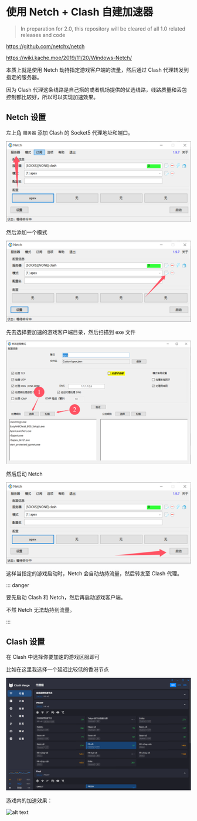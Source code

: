 
# 使用 Netch + Clash 自建加速器

>In preparation for 2.0, this repository will be cleared of all 1.0 related releases and code

https://github.com/netchx/netch


https://wiki.kache.moe/2019/11/20/Windows-Netch/


本质上就是使用 Netch 劫持指定游戏客户端的流量，然后通过 Clash 代理转发到指定的服务器。

因为 Clash 代理这条线路是自己搭的或者机场提供的优选线路，线路质量和丢包控制都比较好，所以可以实现加速效果。

## Netch 设置

左上角 `服务器` 添加 Clash 的 Socket5 代理地址和端口。

![alt text](assets/netch/image.png)


然后添加一个模式

![alt text](assets/netch/image-1.png)

先去选择要加速的游戏客户端目录，然后扫描到 exe 文件

![alt text](assets/netch/image-2.png)

然后启动 Netch

![alt text](assets/netch/image-3.png)

这样当指定的游戏启动时，Netch 会自动劫持流量，然后转发至 Clash 代理。

::: danger

要先启动 Clash 和 Netch，然后再启动游戏客户端。

不然 Netch 无法劫持到流量。

:::



## Clash 设置

在 Clash 中选择你要加速的游戏区服即可

比如在这里我选择一个延迟比较低的香港节点

![alt text](assets/netch/image-4.png)

游戏内的加速效果：

![alt text](assets/netch/image-5.png)